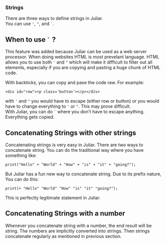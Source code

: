 ### Strings

There are three ways to define strings in Juliar.  
You can use `'`, `"`, and <code>`</code>.

## When to use <code>`</code> ?

This feature was added because Juliar can be used as a web server processor.
When doing websites HTML is most prevelant language. HTML allows you to use
both `'` and `"` which will make it difficult to filter out all elements, especially
if you are copying and pasting a huge chunk of HTML code.

With backticks, you can copy and pase the code raw.
For example:

`<div id="row"><p class='button'></p></div>`

with `'` and `"` you would have to escape (either row or button) or you
would have to change everything to `'` or `"`. This may prove difficult.  
With Juliar, you can do <code>`</code> where you don't have to escape anything.
Everything gets copied.

## Concatenating Strings with other strings

Concatenating strings is very easy in Juliar. There are two ways to concatenate
string. You can do the traditional way where you have something like:

`print("Hello" + "World" + "How" + "is" + "it" + "going?");`

But Juliar has a fun new way to concatenate string. Due to its prefix nature,
You can do this:

`print(+ "Hello" "World" "How" "is" "it" "going?");`

This is perfectly legitimate statement in Juliar.

## Concatenating Strings with a number

Whenever you concatenate string with a number, the end result will be string.
The numbers are implicitly converted into strings. Then strings concatenate
regularly as mentioned in previous section.
